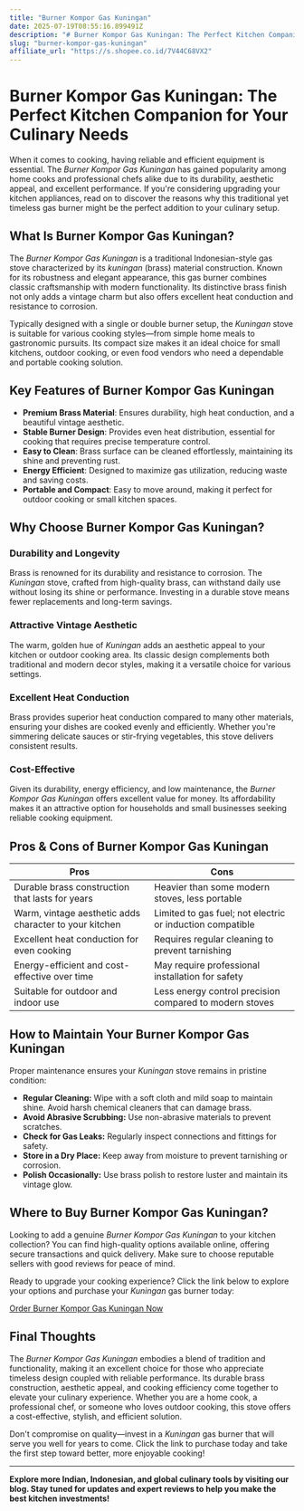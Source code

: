 ```yaml
---
title: "Burner Kompor Gas Kuningan"
date: 2025-07-19T08:55:16.899491Z
description: "# Burner Kompor Gas Kuningan: The Perfect Kitchen Companion for Your Culinary Needs..."
slug: "burner-kompor-gas-kuningan"
affiliate_url: "https://s.shopee.co.id/7V44C68VX2"
---
```

# Burner Kompor Gas Kuningan: The Perfect Kitchen Companion for Your Culinary Needs

When it comes to cooking, having reliable and efficient equipment is essential. The *Burner Kompor Gas Kuningan* has gained popularity among home cooks and professional chefs alike due to its durability, aesthetic appeal, and excellent performance. If you're considering upgrading your kitchen appliances, read on to discover the reasons why this traditional yet timeless gas burner might be the perfect addition to your culinary setup.

## What Is Burner Kompor Gas Kuningan?

The *Burner Kompor Gas Kuningan* is a traditional Indonesian-style gas stove characterized by its *kuningan* (brass) material construction. Known for its robustness and elegant appearance, this gas burner combines classic craftsmanship with modern functionality. Its distinctive brass finish not only adds a vintage charm but also offers excellent heat conduction and resistance to corrosion.

Typically designed with a single or double burner setup, the *Kuningan* stove is suitable for various cooking styles—from simple home meals to gastronomic pursuits. Its compact size makes it an ideal choice for small kitchens, outdoor cooking, or even food vendors who need a dependable and portable cooking solution.

## Key Features of Burner Kompor Gas Kuningan

- **Premium Brass Material**: Ensures durability, high heat conduction, and a beautiful vintage aesthetic.
- **Stable Burner Design**: Provides even heat distribution, essential for cooking that requires precise temperature control.
- **Easy to Clean**: Brass surface can be cleaned effortlessly, maintaining its shine and preventing rust.
- **Energy Efficient**: Designed to maximize gas utilization, reducing waste and saving costs.
- **Portable and Compact**: Easy to move around, making it perfect for outdoor cooking or small kitchen spaces.

## Why Choose Burner Kompor Gas Kuningan?

### Durability and Longevity

Brass is renowned for its durability and resistance to corrosion. The *Kuningan* stove, crafted from high-quality brass, can withstand daily use without losing its shine or performance. Investing in a durable stove means fewer replacements and long-term savings.

### Attractive Vintage Aesthetic

The warm, golden hue of *Kuningan* adds an aesthetic appeal to your kitchen or outdoor cooking area. Its classic design complements both traditional and modern decor styles, making it a versatile choice for various settings.

### Excellent Heat Conduction

Brass provides superior heat conduction compared to many other materials, ensuring your dishes are cooked evenly and efficiently. Whether you're simmering delicate sauces or stir-frying vegetables, this stove delivers consistent results.

### Cost-Effective

Given its durability, energy efficiency, and low maintenance, the *Burner Kompor Gas Kuningan* offers excellent value for money. Its affordability makes it an attractive option for households and small businesses seeking reliable cooking equipment.

## Pros & Cons of Burner Kompor Gas Kuningan

| **Pros** | **Cons** |
| --- | --- |
| Durable brass construction that lasts for years | Heavier than some modern stoves, less portable |
| Warm, vintage aesthetic adds character to your kitchen | Limited to gas fuel; not electric or induction compatible |
| Excellent heat conduction for even cooking | Requires regular cleaning to prevent tarnishing |
| Energy-efficient and cost-effective over time | May require professional installation for safety |
| Suitable for outdoor and indoor use | Less energy control precision compared to modern stoves |

## How to Maintain Your Burner Kompor Gas Kuningan

Proper maintenance ensures your *Kuningan* stove remains in pristine condition:

- **Regular Cleaning:** Wipe with a soft cloth and mild soap to maintain shine. Avoid harsh chemical cleaners that can damage brass.
- **Avoid Abrasive Scrubbing:** Use non-abrasive materials to prevent scratches.
- **Check for Gas Leaks:** Regularly inspect connections and fittings for safety.
- **Store in a Dry Place:** Keep away from moisture to prevent tarnishing or corrosion.
- **Polish Occasionally:** Use brass polish to restore luster and maintain its vintage glow.

## Where to Buy Burner Kompor Gas Kuningan?

Looking to add a genuine *Burner Kompor Gas Kuningan* to your kitchen collection? You can find high-quality options available online, offering secure transactions and quick delivery. Make sure to choose reputable sellers with good reviews for peace of mind.

Ready to upgrade your cooking experience? Click the link below to explore your options and purchase your *Kuningan* gas burner today:

[Order Burner Kompor Gas Kuningan Now](https://s.shopee.co.id/7V44C68VX2)

## Final Thoughts

The *Burner Kompor Gas Kuningan* embodies a blend of tradition and functionality, making it an excellent choice for those who appreciate timeless design coupled with reliable performance. Its durable brass construction, aesthetic appeal, and cooking efficiency come together to elevate your culinary experience. Whether you are a home cook, a professional chef, or someone who loves outdoor cooking, this stove offers a cost-effective, stylish, and efficient solution.

Don't compromise on quality—invest in a *Kuningan* gas burner that will serve you well for years to come. Click the link to purchase today and take the first step toward better, more enjoyable cooking!

---

**Explore more Indian, Indonesian, and global culinary tools by visiting our blog. Stay tuned for updates and expert reviews to help you make the best kitchen investments!**